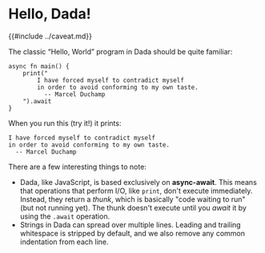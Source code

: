 # Hello, Dada!

{{#include ../caveat.md}}

The classic “Hello, World” program in Dada should be quite familiar:

```
async fn main() {
    print("
        I have forced myself to contradict myself
        in order to avoid conforming to my own taste.
          -- Marcel Duchamp
    ").await
}
```

When you run this (try it!) it prints:

```
I have forced myself to contradict myself
in order to avoid conforming to my own taste.
  -- Marcel Duchamp
```

There are a few interesting things to note:

* Dada, like JavaScript, is based exclusively on **async-await**. This means that operations that perform I/O, like `print`, don't execute immediately. Instead, they return a *thunk*, which is basically "code waiting to run" (but not running yet). The thunk doesn't execute until you *await* it by using the `.await` operation. 
* Strings in Dada can spread over multiple lines. Leading and trailing whitespace is stripped by default, and we also remove any common indentation from each line.
